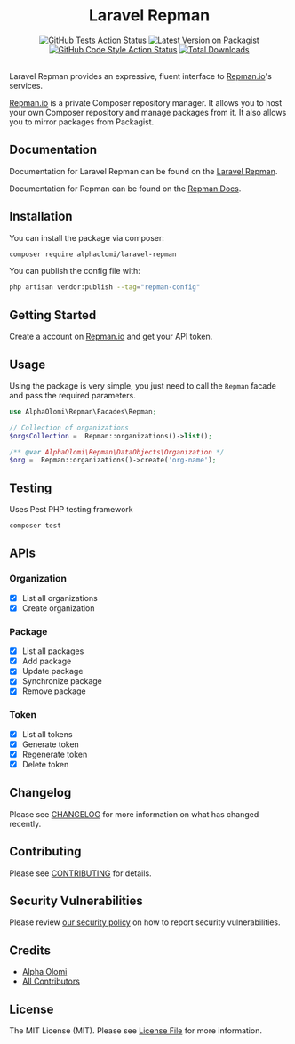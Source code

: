 <div align="center">
<h1>Laravel Repman</h1>
<a href="https://github.com/alphaolomi/laravel-repman/actions/workflows/run-tests.yml"><img src="https://github.com/alphaolomi/laravel-repman/actions/workflows/run-tests.yml/badge.svg" alt="GitHub Tests Action Status"></a>
<a href="https://packagist.org/packages/alphaolomi/laravel-repman"><img src="https://img.shields.io/packagist/v/alphaolomi/laravel-repman.svg?style=flat-square" alt="Latest Version on Packagist"></a>
<a href='https://github.com/alphaolomi/laravel-repman/actions/workflows/fix-php-code-style-issues.yml'><img src="https://github.com/alphaolomi/laravel-repman/actions/workflows/fix-php-code-style-issues.yml/badge.svg" alt="GitHub Code Style Action Status"></a>
<a href="https://packagist.org/packages/alphaolomi/laravel-repman"><img src="https://img.shields.io/packagist/dt/alphaolomi/laravel-repman.svg?style=flat-square" alt="Total Downloads"></a>
</div>

<br>

Laravel Repman provides an expressive, fluent interface to [Repman.io](https://repman.io)'s services.


[Repman.io](https://repman.io) is a private Composer repository manager. It allows you to host your own Composer repository and manage packages from it. It also allows you to mirror packages from Packagist.

## Documentation

Documentation for Laravel Repman can be found on the [Laravel Repman](/docs/README.md).

Documentation for Repman can be found on the [Repman Docs](https://repman.io/docs/).
## Installation

You can install the package via composer:

```bash
composer require alphaolomi/laravel-repman
```

You can publish the config file with:

```bash
php artisan vendor:publish --tag="repman-config"
```

<!-- This is the contents of the published config file:

```php
return [
    // 
];
``` -->

## Getting Started

Create a account on [Repman.io](https://repman.io) and get your API token.

## Usage

Using the package is very simple, you just need to call the `Repman` facade and pass the required parameters.

```php
use AlphaOlomi\Repman\Facades\Repman;

// Collection of organizations
$orgsCollection =  Repman::organizations()->list();

/** @var AlphaOlomi\Repman\DataObjects\Organization */
$org =  Repman::organizations()->create('org-name');
```

## Testing

Uses Pest PHP testing framework

```bash
composer test
```

## APIs

### Organization

- [x] List all organizations
- [x] Create organization

### Package

- [x] List all packages
- [x] Add package
- [x] Update package
- [x] Synchronize package
- [x] Remove package

### Token
- [x] List all tokens
- [x] Generate token
- [x] Regenerate token
- [x] Delete token

## Changelog

Please see [CHANGELOG](CHANGELOG.md) for more information on what has changed recently.

## Contributing

Please see [CONTRIBUTING](https://github.com/alphaolomi/.github/blob/main/CONTRIBUTING.md) for details.

## Security Vulnerabilities

Please review [our security policy](../../security/policy) on how to report security vulnerabilities.

## Credits

- [Alpha Olomi](https://github.com/alphaolomi)
- [All Contributors](../../contributors)

## License

The MIT License (MIT). Please see [License File](LICENSE.md) for more information.
